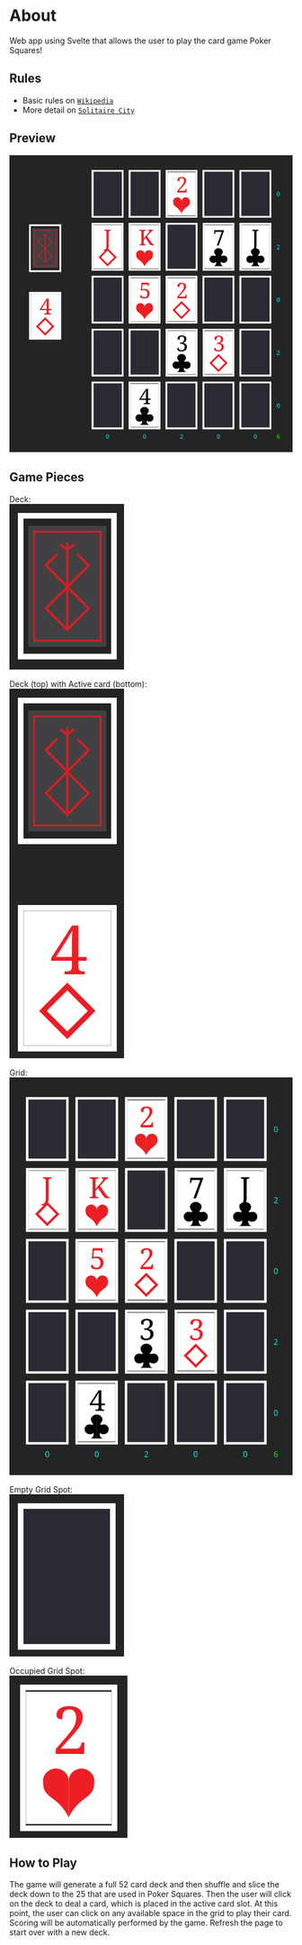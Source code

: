 # About
Web app using Svelte that allows the user to play the card game Poker Squares!

## Rules
* Basic rules on [`Wikipedia`](https://en.wikipedia.org/wiki/Poker_squares)
* More detail on [`Solitaire City`](http://www.solitairecity.com/Poker_Squares.shtml)

## Preview
![preview of web page](public/assets/poker_squares_sc.png)

## Game Pieces
Deck:  
![deck](public/assets/deck.png)

Deck (top) with Active card (bottom):  
![deck and active card](public/assets/deck_ac.png)

Grid:  
![grid](public/assets/grid.png)

Empty Grid Spot:  
![empty grid spot](public/assets/empty_item.png)

Occupied Grid Spot:  
![occupied grid spot](public/assets/occupied_item.png)

## How to Play
The game will generate a full 52 card deck and then shuffle and slice the deck down to the 25 that are used in Poker Squares.
Then the user will click on the deck to deal a card, which is placed in the active card slot.
At this point, the user can click on any available space in the grid to play their card.
Scoring will be automatically performed by the game.
Refresh the page to start over with a new deck.
